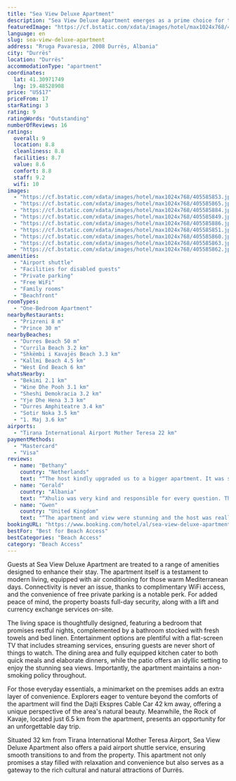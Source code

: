 ```yaml
---
title: "Sea View Deluxe Apartment"
description: "Sea View Deluxe Apartment emerges as a prime choice for travelers seeking the perfect blend of comfort and convenience in Durrës."
featuredImage: "https://cf.bstatic.com/xdata/images/hotel/max1024x768/405585853.jpg?k=8fe3b2a8db248b212fb496972834ac5930a21477cef0f92d0e483e62582b793d&o=&hp=1"
language: en
slug: sea-view-deluxe-apartment
address: "Rruga Pavaresia, 2008 Durrës, Albania"
city: "Durrës"
location: "Durrës"
accommodationType: "apartment"
coordinates:
  lat: 41.30971749
  lng: 19.48528908
price: "US$17"
priceFrom: 17
starRating: 3
rating: 9
ratingWords: "Outstanding"
numberOfReviews: 16
ratings:
  overall: 9
  location: 8.8
  cleanliness: 8.8
  facilities: 8.7
  value: 8.6
  comfort: 8.8
  staff: 9.2
  wifi: 10
images:
  - "https://cf.bstatic.com/xdata/images/hotel/max1024x768/405585853.jpg?k=8fe3b2a8db248b212fb496972834ac5930a21477cef0f92d0e483e62582b793d&o=&hp=1"
  - "https://cf.bstatic.com/xdata/images/hotel/max1024x768/405585865.jpg?k=08da856fffb15644c67e16c602980f6c085a93150b57b5a311730b61fdb53e05&o=&hp=1"
  - "https://cf.bstatic.com/xdata/images/hotel/max1024x768/405585884.jpg?k=eda2192bea363cf4bfe46a6bc6fc4d6d77db9f3dc330dee570faa5f1df948bf2&o=&hp=1"
  - "https://cf.bstatic.com/xdata/images/hotel/max1024x768/405585849.jpg?k=03bb36c7481829cb9f88b6bdfba20fbdb185c4aa80480f93029c99c79398a242&o=&hp=1"
  - "https://cf.bstatic.com/xdata/images/hotel/max1024x768/405585886.jpg?k=529fd14b498b010bdba2b962adb58bbb386a139f9bfb9f70d321b5762e4f8ecc&o=&hp=1"
  - "https://cf.bstatic.com/xdata/images/hotel/max1024x768/405585851.jpg?k=a2da4288346ede7e71e411483910b33802fbb8ba51316a5e42ec2bb0d674d049&o=&hp=1"
  - "https://cf.bstatic.com/xdata/images/hotel/max1024x768/405585860.jpg?k=e5bdf4ac6d8b1c1f7c740dc9f7edb3b7b6d54235c588419e61f1cb5d5e5763fc&o=&hp=1"
  - "https://cf.bstatic.com/xdata/images/hotel/max1024x768/405585863.jpg?k=7feb7e9f052e3c2da80cda88255ea1737025950197f390547340a6991545b5c9&o=&hp=1"
  - "https://cf.bstatic.com/xdata/images/hotel/max1024x768/405585862.jpg?k=a8c68c408b89f44e8c385906e87e8e80c0013d89181229bc10cd6044b03375c9&o=&hp=1"
amenities:
  - "Airport shuttle"
  - "Facilities for disabled guests"
  - "Private parking"
  - "Free WiFi"
  - "Family rooms"
  - "Beachfront"
roomTypes:
  - "One-Bedroom Apartment"
nearbyRestaurants:
  - "Prizreni 8 m"
  - "Prince 30 m"
nearbyBeaches:
  - "Durres Beach 50 m"
  - "Currila Beach 3.2 km"
  - "Shkëmbi i Kavajës Beach 3.3 km"
  - "Kallmi Beach 4.5 km"
  - "West End Beach 6 km"
whatsNearby:
  - "Bekimi 2.1 km"
  - "Wine Dhe Pooh 3.1 km"
  - "Sheshi Demokracia 3.2 km"
  - "Yje Dhe Hena 3.3 km"
  - "Durres Amphiteatre 3.4 km"
  - "Sotir Noka 3.5 km"
  - "1. Maj 3.6 km"
airports:
  - "Tirana International Airport Mother Teresa 22 km"
paymentMethods:
  - "Mastercard"
  - "Visa"
reviews:
  - name: "Bethany"
    country: "Netherlands"
    text: "“The host kindly upgraded us to a bigger apartment. It was spacious, with a big balcony overlooking the sea.”"
  - name: "Gerald"
    country: "Albania"
    text: "“Xhulio was very kind and responsible for every question. The apartment and location were superb. Worthy payment!”"
  - name: "Gwen"
    country: "United Kingdom"
    text: "“The apartment and view were stunning and the host was really helpful.”"
bookingURL: "https://www.booking.com/hotel/al/sea-view-deluxe-apartment.en-gb.html?aid=8035640"
bestFor: "Best for Beach Access"
bestCategories: "Beach Access"
category: "Beach Access"
---
```


Guests at Sea View Deluxe Apartment are treated to a range of amenities designed to enhance their stay. The apartment itself is a testament to modern living, equipped with air conditioning for those warm Mediterranean days. Connectivity is never an issue, thanks to complimentary WiFi access, and the convenience of free private parking is a notable perk. For added peace of mind, the property boasts full-day security, along with a lift and currency exchange services on-site.

The living space is thoughtfully designed, featuring a bedroom that promises restful nights, complemented by a bathroom stocked with fresh towels and bed linen. Entertainment options are plentiful with a flat-screen TV that includes streaming services, ensuring guests are never short of things to watch. The dining area and fully equipped kitchen cater to both quick meals and elaborate dinners, while the patio offers an idyllic setting to enjoy the stunning sea views. Importantly, the apartment maintains a non-smoking policy throughout.

For those everyday essentials, a minimarket on the premises adds an extra layer of convenience. Explorers eager to venture beyond the comforts of the apartment will find the Dajti Ekspres Cable Car 42 km away, offering a unique perspective of the area's natural beauty. Meanwhile, the Rock of Kavaje, located just 6.5 km from the apartment, presents an opportunity for an unforgettable day trip.

Situated 32 km from Tirana International Mother Teresa Airport, Sea View Deluxe Apartment also offers a paid airport shuttle service, ensuring smooth transitions to and from the property. This apartment not only promises a stay filled with relaxation and convenience but also serves as a gateway to the rich cultural and natural attractions of Durrës.